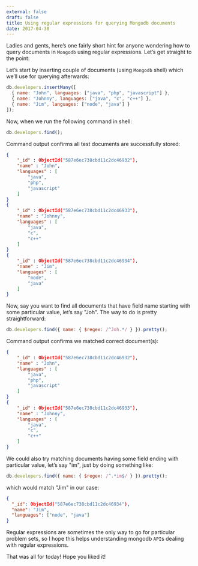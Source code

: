 ```yaml
---
external: false
draft: false
title: Using regular expressions for querying Mongodb documents
date: 2017-04-30
---
```


Ladies and gents, here’s one fairly short hint for anyone wondering how to query documents in `Mongodb`
using regular expressions. Let’s get straight to the point:

Let’s start by inserting couple of documents (using `Mongodb` shell) which we’ll use for querying
afterwards:

```javascript
db.developers.insertMany([
  { name: "John", languages: ["java", "php", "javascript"] },
  { name: "Johnny", languages: ["java", "c", "c++"] },
  { name: "Jim", languages: ["node", "java"] }
]);
```

Now, when we run the following command in shell:

```javascript
db.developers.find();
```

Command output confirms all test documents are successfully stored:

```json
{
    "_id" : ObjectId("587e6ec738cbd11c2dc46932"),
    "name" : "John",
    "languages" : [
        "java",
        "php",
        "javascript"
    ]
}
{
    "_id" : ObjectId("587e6ec738cbd11c2dc46933"),
    "name" : "Johnny",
    "languages" : [
        "java",
        "c",
        "c++"
    ]
}
{
    "_id" : ObjectId("587e6ec738cbd11c2dc46934"),
    "name" : "Jim",
    "languages" : [
        "node",
        "java"
    ]
}
```

Now, say you want to find all documents that have field name starting with some particular value,
let’s say "Joh". The way to do is pretty straightforward:

```javascript
db.developers.find({ name: { $regex: /^Joh.*/ } }).pretty();
```

Command output confirms we matched correct document(s):

```json
{
    "_id" : ObjectId("587e6ec738cbd11c2dc46932"),
    "name" : "John",
    "languages" : [
        "java",
        "php",
        "javascript"
    ]
}
{
    "_id" : ObjectId("587e6ec738cbd11c2dc46933"),
    "name" : "Johnny",
    "languages" : [
        "java",
        "c",
        "c++"
    ]
}
```

We could also try matching documents having some field ending with particular value, let’s say
"im", just by doing something like:

```javascript
db.developers.find({ name: { $regex: /^.*im$/ } }).pretty();
```

which would match "Jim" in our case:

```json
{
  "_id": ObjectId("587e6ec738cbd11c2dc46934"),
  "name": "Jim",
  "languages": ["node", "java"]
}
```

Regular expressions are sometimes the only way to go for particular problem sets, so I hope this
helps understanding mongodb `API`s dealing with regular expressions.

That was all for today! Hope you liked it!